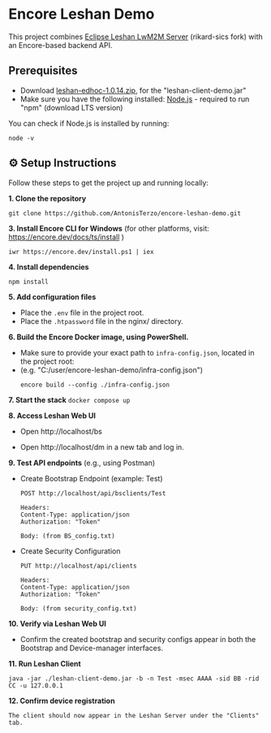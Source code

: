 # Encore Leshan Demo

This project combines [Eclipse Leshan LwM2M Server](https://github.com/rikard-sics/leshan) (rikard-sics fork) with an Encore-based backend API.


## Prerequisites
* Download [leshan-edhoc-1.0.14.zip](https://github.com/rikard-sics/leshan/releases/tag/v1.0.14), for the "leshan-client-demo.jar"
* Make sure you have the following installed: [Node.js](https://nodejs.org/dist/v22.16.0/no) - required to run "npm" (download LTS version)

You can check if Node.js is installed by running:

	node -v

## ⚙️ Setup Instructions

Follow these steps to get the project up and running locally:

**1. Clone the repository**
   
	git clone https://github.com/AntonisTerzo/encore-leshan-demo.git


**3. Install Encore CLI for Windows** (for other platforms, visit: https://encore.dev/docs/ts/install )

	iwr https://encore.dev/install.ps1 | iex


**4. Install dependencies**

	npm install


**5. Add configuration files**

* Place the `.env` file in the project root.
* Place the `.htpassword` file in the nginx/ directory.


**6. Build the Encore Docker image, using PowerShell.** 
* Make sure to provide your exact path to `infra-config.json`, located in the project root:
* (e.g. "C:/user/encore-leshan-demo/infra-config.json")
	````
	encore build --config ./infra-config.json
	````
 
**7. Start the stack**
	````
	docker compose up
	````

**8. Access Leshan Web UI**
* Open http://localhost/bs

* Open http://localhost/dm in a new tab and log in.


**9. Test API endpoints** (e.g., using Postman)

* Create Bootstrap Endpoint (example: Test)
	````
	POST http://localhost/api/bsclients/Test
 
	Headers:
  	Content-Type: application/json
  	Authorization: "Token"
 
	Body: (from BS_config.txt)

* Create Security Configuration
	````
	PUT http://localhost/api/clients
 
	Headers:
  	Content-Type: application/json
  	Authorization: "Token"
 
	Body: (from security_config.txt)

**10. Verify via Leshan Web UI**

* Confirm the created bootstrap and security configs appear in both the Bootstrap and Device-manager interfaces.


**11. Run Leshan Client**

	java -jar ./leshan-client-demo.jar -b -n Test -msec AAAA -sid BB -rid CC -u 127.0.0.1


**12. Confirm device registration**
    
	The client should now appear in the Leshan Server under the "Clients" tab.



